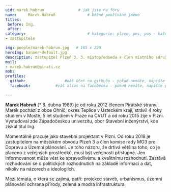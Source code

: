 ```yaml
---
uid: marek.habrun				# jak jste na fóru
name:     Marek Habruň  			# běžně používáné jméno
titles:
 before: Ing.
 after: 
category:                 			# kategorie: plzen, pms, pos - každá na svůj řádek
- zastupitele

img: people/marek-habrun.jpg   # 165 x 220
heroImg: banner-default.jpg
description: zastupitel Plzeň 3, 3. místopředseda a člen místního sdružení Plzeň # kratký popis, max 160 znaků
mail:
- marek.habrun@pirati.cz
mob: 
profiles:
  github:                 #váš účet na githubu - pokud nemáte, napište před to #
  facebook: 		  #váš alias na facebooku - pokud nemáte, napište před to #

--- 
```


**Marek Habruň** (* 8. dubna 1989) je od roku 2012 členem Pirátské strany. Marek pochází z obce Ohníč, okres Teplice v Ústeckém kraji, strávil 4 roky studiem v Mostě, 5 let studiem v Praze na ČVUT a od roku 2015 žije v Plzni. Vystudoval zde Západočeskou univerzitu, obor Stavební inženýrství, kde získal titul Ing.

Momentálně pracuje jako stavební projektant v Plzni. Od roku 2018 je zastupitelem na městském obvodu Plzeň 3 a člen komise rady MO3 pro Dopravu a Územní plánování. Je toho názoru, že drtivá většina toho, co je placeno z veřejných prostředků, musí být veřejnosti přístupné. Jen informovanost může vést ke spravedlivému a kvalitnímu rozhodnutí. Zastává rozhodování se o politických rozhodnutích na základě informací a dat, nikoliv na názorech a ideologiích.

Mezi témata, o která se zajímá, patří:
projekce staveb, urbanismus, územní plánování
ochrana přírody, zelená a modrá infrastruktura
